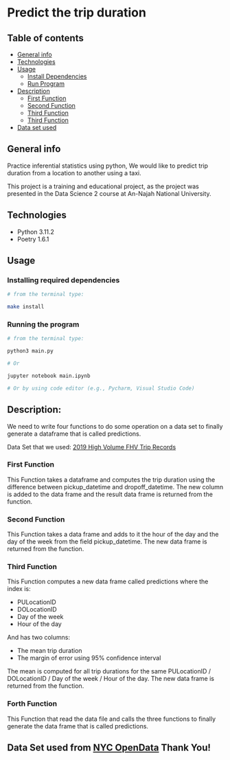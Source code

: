 # Predict the trip duration

## Table of contents

* [General info](#general-info)
* [Technologies](#technologies)
* [Usage](#usage)
  * [Install Dependencies](#installing-required-dependencies)
  * [Run Program](#running-the-program)
* [Description](#description)
  * [First Function](#first-function)
  * [Second Function](#second-function)
  * [Third Function](#third-function)
  * [Third Function](#forth-function)
* [Data set used](#data-set-used-from-nyc-opendata-thank-you)

## General info

Practice inferential statistics using python,
We would like to predict trip duration from a location to another using a taxi.

This project is a training and educational project,
as the project was presented in the Data Science 2 course at An-Najah National University.



## Technologies
* Python 3.11.2
* Poetry 1.6.1

## Usage
### Installing required dependencies
```Bash
# from the terminal type:

make install
```
### Running the program
```Bash
# from the terminal type:

python3 main.py

# Or

jupyter notebook main.ipynb

# Or by using code editor (e.g., Pycharm, Visual Studio Code)
```

## Description:
We need to write four functions to do some operation on a data set
to finally generate a dataframe that is called predictions.

Data Set that we used: [2019 High Volume FHV Trip Records](httpscolabresearchgooglecomcorgiredirectorsitehttps3a2f2fdatacityofnewyorkus2ftransportation2f2019-high-volume-fhv-trip-records2f4p5c-cbgn2fdata-)

### First Function

This Function takes a dataframe and computes the trip duration using the difference between pickup_datetime and dropoff_datetime.
The new column is added to the data frame and the result data frame is returned from the function.
### Second Function

This Function takes a data frame and adds to it the hour of the day and the day of the week from the field pickup_datetime.
The new data frame is returned from the function.

### Third Function

This Function computes a new data frame called predictions where the index is:

* PULocationID
* DOLocationID
* Day of the week
* Hour of the day

And has two columns:

* The mean trip duration 
* The margin of error using 95% confidence interval

The mean is computed for all trip durations for the same PULocationID / DOLocationID / Day of the week / Hour of the day.
The new data frame is returned from the function.

### Forth Function

This Function that read the data file and calls the three functions to finally generate the data frame that is called predictions.


## Data Set used from [NYC OpenData](https://opendata.cityofnewyork.us) Thank You!

